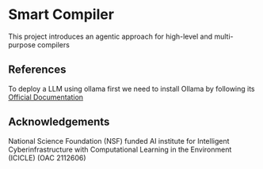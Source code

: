 # Smart Compiler

This project introduces an agentic approach for high-level and multi-purpose compilers

## References

To deploy a LLM using ollama first we need to install Ollama by following 
its [Official Documentation](https://ollama.com)

## Acknowledgements

National Science Foundation (NSF) funded AI institute for Intelligent Cyberinfrastructure with Computational Learning in the Environment (ICICLE) (OAC 2112606)